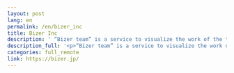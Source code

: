 ```yaml
---
layout: post
lang: en
permalink: /en/bizer_inc
title: Bizer Inc
description: ' “Bizer team” is a service to visualize the work of the team and lead to the improvement of the work, based on the concept of “making the work of the team faster”. I don’t know the progress of who is doing what in the team., Work is personalized and management is not functioning. and We will improve issues such as “I am busy with the work in front of me and cannot afford to tackle medium- to long-term issues.”   Currently, all employees work fully remotely. React + TypeScript on the front end / Ruby on Rails is used for the back end.  Click here for employment information '
description_full: '<p>“Bizer team” is a service to visualize the work of the team and lead to the improvement of the work, based on the concept of “making the work of the team faster”. I don’t know the progress of who is doing what in the team., Work is personalized and management is not functioning. and We will improve issues such as “I am busy with the work in front of me and cannot afford to tackle medium- to long-term issues.” <br /> Currently, all employees work fully remotely. React + TypeScript on the front end / Ruby on Rails is used for the back end. <br /><a href="https://lapras.com/job_listings/1095">Click here for employment information</a></p>'
categories: full_remote
link: https://bizer.jp/
---
```

